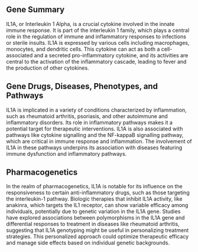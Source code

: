 ## Gene Summary
IL1A, or Interleukin 1 Alpha, is a crucial cytokine involved in the innate immune response. It is part of the interleukin 1 family, which plays a central role in the regulation of immune and inflammatory responses to infections or sterile insults. IL1A is expressed by various cells including macrophages, monocytes, and dendritic cells. This cytokine can act as both a cell-associated and a secreted pro-inflammatory cytokine, and its activities are central to the activation of the inflammatory cascade, leading to fever and the production of other cytokines.

## Gene Drugs, Diseases, Phenotypes, and Pathways
IL1A is implicated in a variety of conditions characterized by inflammation, such as rheumatoid arthritis, psoriasis, and other autoimmune and inflammatory disorders. Its role in inflammatory pathways makes it a potential target for therapeutic interventions. IL1A is also associated with pathways like cytokine signalling and the NF-kappaB signalling pathway, which are critical in immune response and inflammation. The involvement of IL1A in these pathways underpins its association with diseases featuring immune dysfunction and inflammatory pathways.

## Pharmacogenetics
In the realm of pharmacogenetics, IL1A is notable for its influence on the responsiveness to certain anti-inflammatory drugs, such as those targeting the interleukin-1 pathway. Biologic therapies that inhibit IL1A activity, like anakinra, which targets the IL1 receptor, can show variable efficacy among individuals, potentially due to genetic variation in the IL1A gene. Studies have explored associations between polymorphisms in the IL1A gene and differential responses to treatment in diseases like rheumatoid arthritis, suggesting that IL1A genotyping might be useful in personalizing treatment strategies. This personalized approach could optimize therapeutic efficacy and manage side effects based on individual genetic backgrounds.